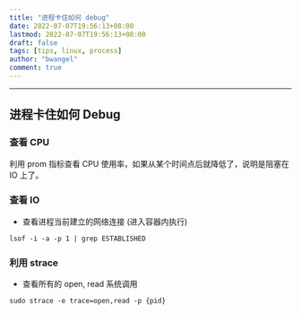 ```yaml
---
title: "进程卡住如何 debug"
date: 2022-07-07T19:56:13+08:00
lastmod: 2022-07-07T19:56:13+08:00
draft: false
tags: [tips, linux, process]
author: "bwangel"
comment: true
---
```


<!--more-->

---

## 进程卡住如何 Debug

### 查看 CPU

利用 prom 指标查看 CPU 使用率，如果从某个时间点后就降低了，说明是阻塞在 IO 上了。

### 查看 IO

+ 查看进程当前建立的网络连接 (进入容器内执行)

```
lsof -i -a -p 1 | grep ESTABLISHED
```

### 利用 strace

+ 查看所有的 open, read 系统调用

```
sudo strace -e trace=open,read -p {pid}
```
